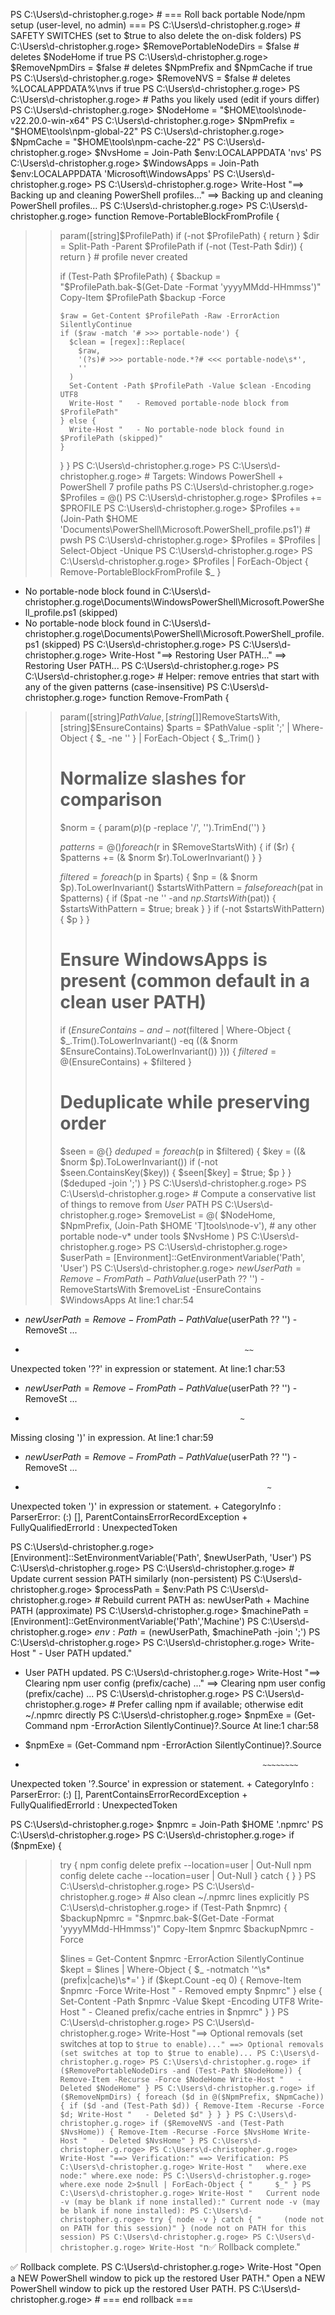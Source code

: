 PS C:\Users\d-christopher.g.roge> # === Roll back portable Node/npm setup (user-level, no admin) ===
PS C:\Users\d-christopher.g.roge> # SAFETY SWITCHES (set to $true to also delete the on-disk folders)
PS C:\Users\d-christopher.g.roge> $RemovePortableNodeDirs = $false   # deletes $NodeHome if true
PS C:\Users\d-christopher.g.roge> $RemoveNpmDirs          = $false   # deletes $NpmPrefix and $NpmCache if true
PS C:\Users\d-christopher.g.roge> $RemoveNVS              = $false   # deletes %LOCALAPPDATA%\nvs if true
PS C:\Users\d-christopher.g.roge>
PS C:\Users\d-christopher.g.roge> # Paths you likely used (edit if yours differ)
PS C:\Users\d-christopher.g.roge> $NodeHome  = "$HOME\tools\node-v22.20.0-win-x64"
PS C:\Users\d-christopher.g.roge> $NpmPrefix = "$HOME\tools\npm-global-22"
PS C:\Users\d-christopher.g.roge> $NpmCache  = "$HOME\tools\npm-cache-22"
PS C:\Users\d-christopher.g.roge> $NvsHome   = Join-Path $env:LOCALAPPDATA 'nvs'
PS C:\Users\d-christopher.g.roge> $WindowsApps = Join-Path $env:LOCALAPPDATA 'Microsoft\WindowsApps'
PS C:\Users\d-christopher.g.roge>
PS C:\Users\d-christopher.g.roge> Write-Host "==> Backing up and cleaning PowerShell profiles..."
==> Backing up and cleaning PowerShell profiles...
PS C:\Users\d-christopher.g.roge>
PS C:\Users\d-christopher.g.roge> function Remove-PortableBlockFromProfile {
>>   param([string]$ProfilePath)
>>   if (-not $ProfilePath) { return }
>>   $dir = Split-Path -Parent $ProfilePath
>>   if (-not (Test-Path $dir)) { return } # profile never created
>>
>>   if (Test-Path $ProfilePath) {
>>     $backup = "$ProfilePath.bak-$(Get-Date -Format 'yyyyMMdd-HHmmss')"
>>     Copy-Item $ProfilePath $backup -Force
>>
>>     $raw = Get-Content $ProfilePath -Raw -ErrorAction SilentlyContinue
>>     if ($raw -match '# >>> portable-node') {
>>       $clean = [regex]::Replace(
>>         $raw,
>>         '(?s)# >>> portable-node.*?# <<< portable-node\s*',
>>         ''
>>       )
>>       Set-Content -Path $ProfilePath -Value $clean -Encoding UTF8
>>       Write-Host "   - Removed portable-node block from $ProfilePath"
>>     } else {
>>       Write-Host "   - No portable-node block found in $ProfilePath (skipped)"
>>     }
>>   }
>> }
PS C:\Users\d-christopher.g.roge>
PS C:\Users\d-christopher.g.roge> # Targets: Windows PowerShell + PowerShell 7 profile paths
PS C:\Users\d-christopher.g.roge> $Profiles = @()
PS C:\Users\d-christopher.g.roge> $Profiles += $PROFILE
PS C:\Users\d-christopher.g.roge> $Profiles += (Join-Path $HOME 'Documents\PowerShell\Microsoft.PowerShell_profile.ps1') # pwsh
PS C:\Users\d-christopher.g.roge> $Profiles = $Profiles | Select-Object -Unique
PS C:\Users\d-christopher.g.roge>
PS C:\Users\d-christopher.g.roge> $Profiles | ForEach-Object { Remove-PortableBlockFromProfile $_ }
   - No portable-node block found in C:\Users\d-christopher.g.roge\Documents\WindowsPowerShell\Microsoft.PowerShell_profile.ps1 (skipped)
   - No portable-node block found in C:\Users\d-christopher.g.roge\Documents\PowerShell\Microsoft.PowerShell_profile.ps1 (skipped)
PS C:\Users\d-christopher.g.roge>
PS C:\Users\d-christopher.g.roge> Write-Host "==> Restoring User PATH..."
==> Restoring User PATH...
PS C:\Users\d-christopher.g.roge>
PS C:\Users\d-christopher.g.roge> # Helper: remove entries that start with any of the given patterns (case-insensitive)
PS C:\Users\d-christopher.g.roge> function Remove-FromPath {
>>   param([string]$PathValue, [string[]]$RemoveStartsWith, [string]$EnsureContains)
>>   $parts = $PathValue -split ';' | Where-Object { $_ -ne '' } | ForEach-Object { $_.Trim() }
>>
>>   # Normalize slashes for comparison
>>   $norm = { param($p) ($p -replace '/', '\').TrimEnd('\') }
>>
>>   $patterns = @()
>>   foreach ($r in $RemoveStartsWith) {
>>     if ($r) { $patterns += (& $norm $r).ToLowerInvariant() }
>>   }
>>
>>   $filtered = foreach ($p in $parts) {
>>     $np = (& $norm $p).ToLowerInvariant()
>>     $startsWithPattern = $false
>>     foreach ($pat in $patterns) {
>>       if ($pat -ne '' -and $np.StartsWith($pat)) { $startsWithPattern = $true; break }
>>     }
>>     if (-not $startsWithPattern) { $p }
>>   }
>>
>>   # Ensure WindowsApps is present (common default in a clean user PATH)
>>   if ($EnsureContains -and -not ($filtered | Where-Object { $_.Trim().ToLowerInvariant() -eq ((& $norm $EnsureContains).ToLowerInvariant()) })) {
>>     $filtered = @($EnsureContains) + $filtered
>>   }
>>
>>   # Deduplicate while preserving order
>>   $seen = @{}
>>   $deduped = foreach ($p in $filtered) {
>>     $key = ((& $norm $p).ToLowerInvariant())
>>     if (-not $seen.ContainsKey($key)) { $seen[$key] = $true; $p }
>>   }
>>   ($deduped -join ';')
>> }
PS C:\Users\d-christopher.g.roge>
PS C:\Users\d-christopher.g.roge> # Compute a conservative list of things to remove from *User* PATH
PS C:\Users\d-christopher.g.roge> $removeList = @(
>>   $NodeHome,
>>   $NpmPrefix,
>>   (Join-Path $HOME 'T]tools\node-v'),   # any other portable node-v* under tools
>>   $NvsHome
>> )
PS C:\Users\d-christopher.g.roge>
PS C:\Users\d-christopher.g.roge> $userPath = [Environment]::GetEnvironmentVariable('Path', 'User')
PS C:\Users\d-christopher.g.roge> $newUserPath = Remove-FromPath -PathValue ($userPath ?? '') -RemoveStartsWith $removeList -EnsureContains $WindowsApps
At line:1 char:54
+ $newUserPath = Remove-FromPath -PathValue ($userPath ?? '') -RemoveSt ...
+                                                      ~~
Unexpected token '??' in expression or statement.
At line:1 char:53
+ $newUserPath = Remove-FromPath -PathValue ($userPath ?? '') -RemoveSt ...
+                                                     ~
Missing closing ')' in expression.
At line:1 char:59
+ $newUserPath = Remove-FromPath -PathValue ($userPath ?? '') -RemoveSt ...
+                                                           ~
Unexpected token ')' in expression or statement.
    + CategoryInfo          : ParserError: (:) [], ParentContainsErrorRecordException
    + FullyQualifiedErrorId : UnexpectedToken

PS C:\Users\d-christopher.g.roge> [Environment]::SetEnvironmentVariable('Path', $newUserPath, 'User')
PS C:\Users\d-christopher.g.roge>
PS C:\Users\d-christopher.g.roge> # Update current session PATH similarly (non-persistent)
PS C:\Users\d-christopher.g.roge> $processPath = $env:Path
PS C:\Users\d-christopher.g.roge> # Rebuild current PATH as: newUserPath + Machine PATH (approximate)
PS C:\Users\d-christopher.g.roge> $machinePath = [Environment]::GetEnvironmentVariable('Path','Machine')
PS C:\Users\d-christopher.g.roge> $env:Path = ($newUserPath, $machinePath -join ';')
PS C:\Users\d-christopher.g.roge>
PS C:\Users\d-christopher.g.roge> Write-Host "   - User PATH updated."
   - User PATH updated.
PS C:\Users\d-christopher.g.roge> Write-Host "==> Clearing npm user config (prefix/cache) ..."
==> Clearing npm user config (prefix/cache) ...
PS C:\Users\d-christopher.g.roge>
PS C:\Users\d-christopher.g.roge> # Prefer calling npm if available; otherwise edit ~/.npmrc directly
PS C:\Users\d-christopher.g.roge> $npmExe = (Get-Command npm -ErrorAction SilentlyContinue)?.Source
At line:1 char:58
+ $npmExe = (Get-Command npm -ErrorAction SilentlyContinue)?.Source
+                                                          ~~~~~~~~
Unexpected token '?.Source' in expression or statement.
    + CategoryInfo          : ParserError: (:) [], ParentContainsErrorRecordException
    + FullyQualifiedErrorId : UnexpectedToken

PS C:\Users\d-christopher.g.roge> $npmrc  = Join-Path $HOME '.npmrc'
PS C:\Users\d-christopher.g.roge>
PS C:\Users\d-christopher.g.roge> if ($npmExe) {
>>   try {
>>     npm config delete prefix --location=user | Out-Null
>>     npm config delete cache  --location=user | Out-Null
>>   } catch { }
>> }
PS C:\Users\d-christopher.g.roge>
PS C:\Users\d-christopher.g.roge> # Also clean ~/.npmrc lines explicitly
PS C:\Users\d-christopher.g.roge> if (Test-Path $npmrc) {
>>   $backupNpmrc = "$npmrc.bak-$(Get-Date -Format 'yyyyMMdd-HHmmss')"
>>   Copy-Item $npmrc $backupNpmrc -Force
>>
>>   $lines = Get-Content $npmrc -ErrorAction SilentlyContinue
>>   $kept  = $lines | Where-Object { $_ -notmatch '^\s*(prefix|cache)\s*=' }
>>   if ($kept.Count -eq 0) {
>>     Remove-Item $npmrc -Force
>>     Write-Host "   - Removed empty $npmrc"
>>   } else {
>>     Set-Content -Path $npmrc -Value $kept -Encoding UTF8
>>     Write-Host "   - Cleaned prefix/cache entries in $npmrc"
>>   }
>> }
PS C:\Users\d-christopher.g.roge>
PS C:\Users\d-christopher.g.roge> Write-Host "==> Optional removals (set switches at top to `$true to enable)..."
==> Optional removals (set switches at top to $true to enable)...
PS C:\Users\d-christopher.g.roge>
PS C:\Users\d-christopher.g.roge> if ($RemovePortableNodeDirs -and (Test-Path $NodeHome)) {
>>   Remove-Item -Recurse -Force $NodeHome
>>   Write-Host "   - Deleted $NodeHome"
>> }
PS C:\Users\d-christopher.g.roge> if ($RemoveNpmDirs) {
>>   foreach ($d in @($NpmPrefix, $NpmCache)) {
>>     if ($d -and (Test-Path $d)) { Remove-Item -Recurse -Force $d; Write-Host "   - Deleted $d" }
>>   }
>> }
PS C:\Users\d-christopher.g.roge> if ($RemoveNVS -and (Test-Path $NvsHome)) {
>>   Remove-Item -Recurse -Force $NvsHome
>>   Write-Host "   - Deleted $NvsHome"
>> }
PS C:\Users\d-christopher.g.roge>
PS C:\Users\d-christopher.g.roge> Write-Host "==> Verification:"
==> Verification:
PS C:\Users\d-christopher.g.roge> Write-Host "   where.exe node:"
   where.exe node:
PS C:\Users\d-christopher.g.roge> where.exe node 2>$null | ForEach-Object { "     $_" }
PS C:\Users\d-christopher.g.roge> Write-Host "   Current node -v (may be blank if none installed):"
   Current node -v (may be blank if none installed):
PS C:\Users\d-christopher.g.roge> try { node -v } catch { "     (node not on PATH for this session)" }
     (node not on PATH for this session)
PS C:\Users\d-christopher.g.roge>
PS C:\Users\d-christopher.g.roge> Write-Host "`n✅ Rollback complete."

✅ Rollback complete.
PS C:\Users\d-christopher.g.roge> Write-Host "Open a NEW PowerShell window to pick up the restored User PATH."
Open a NEW PowerShell window to pick up the restored User PATH.
PS C:\Users\d-christopher.g.roge> # === end rollback ===
